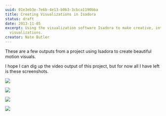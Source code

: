 ```yaml
---
uuid: 01e3eb3e-7e6b-4e13-b0b3-3cbca1190bba
title: Creating Visualizations in Isadora
status: draft
date: 2013-11-05
excerpt: Using the visualization software Isadora to make creative, interactive
  visualizations.
creator: Nate Butler
---
```

These are a few outputs from a project using Isadora to create beautiful motion visuals.

I hope I can dig up the video output of this project, but for now all I have left is these screenshots.

![](https://res.cloudinary.com/yaminateo/image/upload/v1637119624/project/isadora/604e6a3ea8cd2be7c9c89736_Screenshot_2013-11-05_00.33.13_bq7fm2.png)

![](https://res.cloudinary.com/yaminateo/image/upload/v1637119625/project/isadora/604e6a334cfde041003ff69b_Screenshot_2013-10-15_15.16.05_svedfe.png)

![](https://res.cloudinary.com/yaminateo/image/upload/v1637119625/project/isadora/604e6a33c2649a7265b26abe_Screenshot_2013-10-15_15.08.19_a6nwp7.png)

![](https://res.cloudinary.com/yaminateo/image/upload/v1637119625/project/isadora/604e6a3e0851a7216d70da1c_Screenshot_2013-11-05_02.43.03_kis6hv.png)